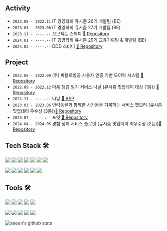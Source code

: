  
## Activity
- `2022.08 - 2022.11` IT 경영학회 큐시즘 26기 개발팀 (BE)
- `2023.03 - 2023.06` IT 경영학회 큐시즘 27기 개발팀 (BE)
- `2023.11 - ----.--` 오브젝트 스터디 [🔗 Repository](https://github.com/JSON-loading-and-unloading/Object-Study)
- `2024.01 - ----.--` IT 경영학회 큐시즘 29기 교육기획팀 & 개발팀 (BE)
- `2024.03 - ----.--` DDD 스터디 [🔗 Repository](https://github.com/JSON-loading-and-unloading/DDD-start)

## Project
- `2022.08 - 2022.09` (주) 파블로항공 사용자 인증 기반 도어락 시스템 [🔗 Repository](https://github.com/asapD)
- `2022.09 - 2022.12` 마음 챙김 일기 서비스 나날 (큐시즘 밋업데이 대상 (1등)) [🔗 Repository](https://github.com/On-Log/Backend)
- `2022.11 - ----.--` 나날 [📱 APP](https://apps.apple.com/kr/app/%EB%82%98%EB%82%A0-nanal/id6446810844)
- `2023.03 - 2023.06` 반려동물과 함께한 시간들을 기록하는 서비스 펫모리 (큐시즘 밋업데이 우수상 (3등))[🔗 Repository](https://github.com/KUSITMS-27th-TEAM3/BackEnd)
- `2023.07 - ----.--` 포잇 [🔗 Repository](https://github.com/TEAM-SAMSION)
- `2024.04 - 2024.05` 경험 정리 서비스 플로잇 (큐시즘 밋업데이 최우수상 (2등))[🔗 Repository](https://github.com/KUSITMS-29th-TEAM-B/Backend)
  
## Tech Stack 🛠️
<img src="https://img.shields.io/badge/Kotlin-7F52FF?style=flat-square&logo=Kotlin&logoColor=white"/> <img src="https://img.shields.io/badge/Java-007396?style=flat-square&logo=Java&logoColor=white"/> 
<img src="https://img.shields.io/badge/C-A8B9CC?style=flat-square&logo=C&logoColor=black"/>
<img src="https://img.shields.io/badge/HTML5-E34F26?style=flat-square&logo=HTML5&logoColor=white"/>
<img src="https://img.shields.io/badge/CSS3-1572B6?style=flat-square&logo=CSS3&logoColor=white"/>
<img src="https://img.shields.io/badge/Python-3776AB?style=flat-square&logo=Python&logoColor=white"/> 
<img src="https://img.shields.io/badge/Spring Boot-6DB33F?style=flat-square&logo=Spring Boot&logoColor=white"/>  <p>
<img src="https://img.shields.io/badge/MySQL-4479A1?style=flat-square&logo=MySQL&logoColor=white"/>
<img src="https://img.shields.io/badge/MariaDB-003545?style=flat-square&logo=MariaDB&logoColor=white"/>
<img src="https://img.shields.io/badge/Docker-2496ED?style=flat-square&logo=Docker&logoColor=white"/>
<img src="https://img.shields.io/badge/GitHub Actions-2088FF?style=flat-square&logo=GitHub Actions&logoColor=white"/>
<img src="https://img.shields.io/badge/Amazon RDS-527FFF?style=flat-square&logo=Amazon RDS&logoColor=white"/> 
<img src="https://img.shields.io/badge/Amazon EC2-FF9900?style=flat-square&logo=Amazon EC2&logoColor=white"/> 


## Tools 🛠️
<img src="https://img.shields.io/badge/VSCode-007ACC?style=flat-square&logo=Visual Studio Code&logoColor=white"/> <img src="https://img.shields.io/badge/Postman-FF6C37?style=flat-square&logo=Postman&logoColor=white"/>
<img src="https://img.shields.io/badge/Eclipse IDE-2C2255?style=flat-square&logo=Eclipse IDE&logoColor=white"/>
<img src="https://img.shields.io/badge/PyCharm-000000?style=flat-square&logo=PyCharm&logoColor=white"/>
<img src="https://img.shields.io/badge/Swagger-85EA2D?style=flat-square&logo=Swagger&logoColor=white"/>  <p>
<img src="https://img.shields.io/badge/IntelliJ IDEA-000000?style=flat-square&logo=IntelliJ IDEA&logoColor=white"/>
<img src="https://img.shields.io/badge/Android Studio-3DDC84?style=flat-square&logo=Android Studio&logoColor=white"/>
<img src="https://img.shields.io/badge/GitHub-000000?style=flat-square&logo=GitHub&logoColor=white"/>
<img src="https://img.shields.io/badge/Slack-4A154B?style=flat-square&logo=Slack&logoColor=white"/>
<img src="https://img.shields.io/badge/Notion-000000?style=flat-square&logo=Notion&logoColor=white"/>

![seeun's github stats](https://github-readme-stats.vercel.app/api?username=isprogrammingfun&show_icons=true)
